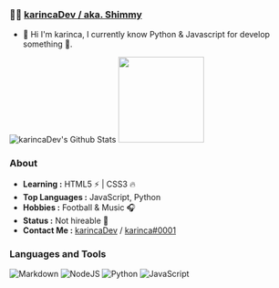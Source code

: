 ###  :man_technologist:  [karincaDev / aka. Shimmy](https://github.com/karincaDev)

* 👋 Hi I'm karinca, I currently know Python & Javascript for develop something 🚀. 

![karincaDev's Github Stats](https://github-readme-stats.vercel.app/api?username=CigolatliKarinca&theme=dark&show_icons=true)
<img height= "150" src="https://github-readme-stats.vercel.app/api/top-langs/?username=karincaDev&theme=react&layout=compact" />

### About

-  **Learning :** HTML5 :zap: | CSS3 :fire:    
-  **Top Languages :** JavaScript, Python
-  **Hobbies :** Football & Music :headphones:
-  **Status :** Not hireable 💼
-  **Contact Me :** [karincaDev](mailto:shimmyuwu03@gmail.com) / [karinca#0001](https://discord.gg/pEVS4A8vTe)


### Languages and Tools

![Markdown](https://img.shields.io/badge/markdown-%23000000.svg?style=for-the-badge&logo=markdown&logoColor=white)
![NodeJS](https://img.shields.io/badge/node.js-%2343853D.svg?style=for-the-badge&logo=node.js&logoColor=white)
![Python](https://img.shields.io/badge/python-%2314354C.svg?style=for-the-badge&logo=python&logoColor=white)
![JavaScript](https://img.shields.io/badge/javascript-%23323330.svg?style=for-the-badge&logo=javascript&logoColor=%23F7DF1E)
